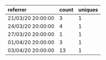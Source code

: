 | referrer          | count | uniques |
| :---------------- | :---- | :------ |
| 21/03/20 20:00:00 | 3     | 1       |
| 24/03/20 20:00:00 | 4     | 1       |
| 27/03/20 20:00:00 | 1     | 1       |
| 01/04/20 20:00:00 | 3     | 1       |
| 03/04/20 20:00:00 | 13    | 1       |